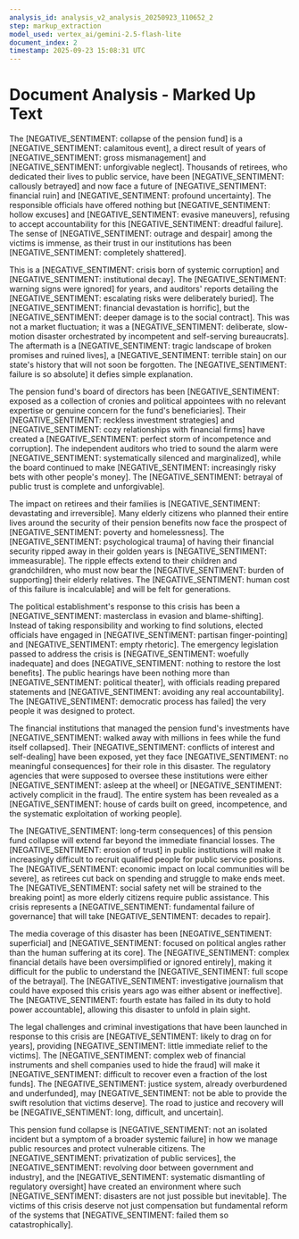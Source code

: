```yaml
---
analysis_id: analysis_v2_analysis_20250923_110652_2
step: markup_extraction
model_used: vertex_ai/gemini-2.5-flash-lite
document_index: 2
timestamp: 2025-09-23 15:08:31 UTC
---
```


# Document Analysis - Marked Up Text

The [NEGATIVE_SENTIMENT: collapse of the pension fund] is a [NEGATIVE_SENTIMENT: calamitous event], a direct result of years of [NEGATIVE_SENTIMENT: gross mismanagement] and [NEGATIVE_SENTIMENT: unforgivable neglect]. Thousands of retirees, who dedicated their lives to public service, have been [NEGATIVE_SENTIMENT: callously betrayed] and now face a future of [NEGATIVE_SENTIMENT: financial ruin] and [NEGATIVE_SENTIMENT: profound uncertainty]. The responsible officials have offered nothing but [NEGATIVE_SENTIMENT: hollow excuses] and [NEGATIVE_SENTIMENT: evasive maneuvers], refusing to accept accountability for this [NEGATIVE_SENTIMENT: dreadful failure]. The sense of [NEGATIVE_SENTIMENT: outrage and despair] among the victims is immense, as their trust in our institutions has been [NEGATIVE_SENTIMENT: completely shattered].

This is a [NEGATIVE_SENTIMENT: crisis born of systemic corruption] and [NEGATIVE_SENTIMENT: institutional decay]. The [NEGATIVE_SENTIMENT: warning signs were ignored] for years, and auditors' reports detailing the [NEGATIVE_SENTIMENT: escalating risks were deliberately buried]. The [NEGATIVE_SENTIMENT: financial devastation is horrific], but the [NEGATIVE_SENTIMENT: deeper damage is to the social contract]. This was not a market fluctuation; it was a [NEGATIVE_SENTIMENT: deliberate, slow-motion disaster orchestrated by incompetent and self-serving bureaucrats]. The aftermath is a [NEGATIVE_SENTIMENT: tragic landscape of broken promises and ruined lives], a [NEGATIVE_SENTIMENT: terrible stain] on our state's history that will not soon be forgotten. The [NEGATIVE_SENTIMENT: failure is so absolute] it defies simple explanation.

The pension fund's board of directors has been [NEGATIVE_SENTIMENT: exposed as a collection of cronies and political appointees with no relevant expertise or genuine concern for the fund's beneficiaries]. Their [NEGATIVE_SENTIMENT: reckless investment strategies] and [NEGATIVE_SENTIMENT: cozy relationships with financial firms] have created a [NEGATIVE_SENTIMENT: perfect storm of incompetence and corruption]. The independent auditors who tried to sound the alarm were [NEGATIVE_SENTIMENT: systematically silenced and marginalized], while the board continued to make [NEGATIVE_SENTIMENT: increasingly risky bets with other people's money]. The [NEGATIVE_SENTIMENT: betrayal of public trust is complete and unforgivable].

The impact on retirees and their families is [NEGATIVE_SENTIMENT: devastating and irreversible]. Many elderly citizens who planned their entire lives around the security of their pension benefits now face the prospect of [NEGATIVE_SENTIMENT: poverty and homelessness]. The [NEGATIVE_SENTIMENT: psychological trauma] of having their financial security ripped away in their golden years is [NEGATIVE_SENTIMENT: immeasurable]. The ripple effects extend to their children and grandchildren, who must now bear the [NEGATIVE_SENTIMENT: burden of supporting] their elderly relatives. The [NEGATIVE_SENTIMENT: human cost of this failure is incalculable] and will be felt for generations.

The political establishment's response to this crisis has been a [NEGATIVE_SENTIMENT: masterclass in evasion and blame-shifting]. Instead of taking responsibility and working to find solutions, elected officials have engaged in [NEGATIVE_SENTIMENT: partisan finger-pointing] and [NEGATIVE_SENTIMENT: empty rhetoric]. The emergency legislation passed to address the crisis is [NEGATIVE_SENTIMENT: woefully inadequate] and does [NEGATIVE_SENTIMENT: nothing to restore the lost benefits]. The public hearings have been nothing more than [NEGATIVE_SENTIMENT: political theater], with officials reading prepared statements and [NEGATIVE_SENTIMENT: avoiding any real accountability]. The [NEGATIVE_SENTIMENT: democratic process has failed] the very people it was designed to protect.

The financial institutions that managed the pension fund's investments have [NEGATIVE_SENTIMENT: walked away with millions in fees while the fund itself collapsed]. Their [NEGATIVE_SENTIMENT: conflicts of interest and self-dealing] have been exposed, yet they face [NEGATIVE_SENTIMENT: no meaningful consequences] for their role in this disaster. The regulatory agencies that were supposed to oversee these institutions were either [NEGATIVE_SENTIMENT: asleep at the wheel] or [NEGATIVE_SENTIMENT: actively complicit in the fraud]. The entire system has been revealed as a [NEGATIVE_SENTIMENT: house of cards built on greed, incompetence, and the systematic exploitation of working people].

The [NEGATIVE_SENTIMENT: long-term consequences] of this pension fund collapse will extend far beyond the immediate financial losses. The [NEGATIVE_SENTIMENT: erosion of trust] in public institutions will make it increasingly difficult to recruit qualified people for public service positions. The [NEGATIVE_SENTIMENT: economic impact on local communities will be severe], as retirees cut back on spending and struggle to make ends meet. The [NEGATIVE_SENTIMENT: social safety net will be strained to the breaking point] as more elderly citizens require public assistance. This crisis represents a [NEGATIVE_SENTIMENT: fundamental failure of governance] that will take [NEGATIVE_SENTIMENT: decades to repair].

The media coverage of this disaster has been [NEGATIVE_SENTIMENT: superficial] and [NEGATIVE_SENTIMENT: focused on political angles rather than the human suffering at its core]. The [NEGATIVE_SENTIMENT: complex financial details have been oversimplified or ignored entirely], making it difficult for the public to understand the [NEGATIVE_SENTIMENT: full scope of the betrayal]. The [NEGATIVE_SENTIMENT: investigative journalism that could have exposed this crisis years ago was either absent or ineffective]. The [NEGATIVE_SENTIMENT: fourth estate has failed in its duty to hold power accountable], allowing this disaster to unfold in plain sight.

The legal challenges and criminal investigations that have been launched in response to this crisis are [NEGATIVE_SENTIMENT: likely to drag on for years], providing [NEGATIVE_SENTIMENT: little immediate relief to the victims]. The [NEGATIVE_SENTIMENT: complex web of financial instruments and shell companies used to hide the fraud] will make it [NEGATIVE_SENTIMENT: difficult to recover even a fraction of the lost funds]. The [NEGATIVE_SENTIMENT: justice system, already overburdened and underfunded], may [NEGATIVE_SENTIMENT: not be able to provide the swift resolution that victims deserve]. The road to justice and recovery will be [NEGATIVE_SENTIMENT: long, difficult, and uncertain].

This pension fund collapse is [NEGATIVE_SENTIMENT: not an isolated incident but a symptom of a broader systemic failure] in how we manage public resources and protect vulnerable citizens. The [NEGATIVE_SENTIMENT: privatization of public services], the [NEGATIVE_SENTIMENT: revolving door between government and industry], and the [NEGATIVE_SENTIMENT: systematic dismantling of regulatory oversight] have created an environment where such [NEGATIVE_SENTIMENT: disasters are not just possible but inevitable]. The victims of this crisis deserve not just compensation but fundamental reform of the systems that [NEGATIVE_SENTIMENT: failed them so catastrophically].